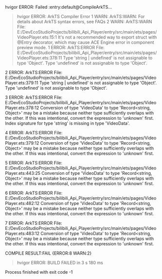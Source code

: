 hvigor ERROR: Failed :entry:default@CompileArkTS... 
> hvigor ERROR: ArkTS Compiler Error
1 WARN: ArkTS:WARN: For details about ArkTS syntax errors, see FAQs
2 WARN: ArkTS:WARN File: E:/DevEcoStudioProjects/bilibili_Api_Player/entry/src/main/ets/pages/VideoPlayer.ets:15:1
 It's not a recommended way to export struct with @Entry decorator, which may cause ACE Engine error in component preview mode.
1 ERROR: ArkTS:ERROR File: E:/DevEcoStudioProjects/bilibili_Api_Player/entry/src/main/ets/pages/VideoPlayer.ets:378:11
 Type 'string | undefined' is not assignable to type 'Object'.
  Type 'undefined' is not assignable to type 'Object'.


2 ERROR: ArkTS:ERROR File: E:/DevEcoStudioProjects/bilibili_Api_Player/entry/src/main/ets/pages/VideoPlayer.ets:379:11
 Type 'string | undefined' is not assignable to type 'Object'.
  Type 'undefined' is not assignable to type 'Object'.


3 ERROR: ArkTS:ERROR File: E:/DevEcoStudioProjects/bilibili_Api_Player/entry/src/main/ets/pages/VideoPlayer.ets:378:12
 Conversion of type 'VideoData' to type 'Record<string, Object>' may be a mistake because neither type sufficiently overlaps with the other. If this was intentional, convert the expression to 'unknown' first.
  Index signature for type 'string' is missing in type 'VideoData'.


4 ERROR: ArkTS:ERROR File: E:/DevEcoStudioProjects/bilibili_Api_Player/entry/src/main/ets/pages/VideoPlayer.ets:379:12
 Conversion of type 'VideoData' to type 'Record<string, Object>' may be a mistake because neither type sufficiently overlaps with the other. If this was intentional, convert the expression to 'unknown' first.


5 ERROR: ArkTS:ERROR File: E:/DevEcoStudioProjects/bilibili_Api_Player/entry/src/main/ets/pages/VideoPlayer.ets:443:25
 Conversion of type 'VideoData' to type 'Record<string, Object>' may be a mistake because neither type sufficiently overlaps with the other. If this was intentional, convert the expression to 'unknown' first.


6 ERROR: ArkTS:ERROR File: E:/DevEcoStudioProjects/bilibili_Api_Player/entry/src/main/ets/pages/VideoPlayer.ets:482:12
 Conversion of type 'VideoData' to type 'Record<string, Object>' may be a mistake because neither type sufficiently overlaps with the other. If this was intentional, convert the expression to 'unknown' first.


7 ERROR: ArkTS:ERROR File: E:/DevEcoStudioProjects/bilibili_Api_Player/entry/src/main/ets/pages/VideoPlayer.ets:483:12
 Conversion of type 'VideoData' to type 'Record<string, Object>' may be a mistake because neither type sufficiently overlaps with the other. If this was intentional, convert the expression to 'unknown' first.


COMPILE RESULT:FAIL {ERROR:8 WARN:2}
> hvigor ERROR: BUILD FAILED in 3 s 180 ms 

Process finished with exit code -1
